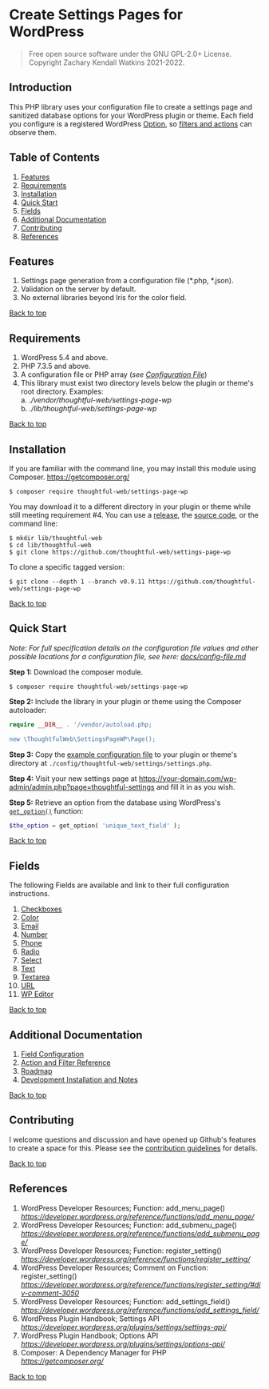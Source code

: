 # Create Settings Pages for WordPress

>Free open source software under the GNU GPL-2.0+ License.  
>Copyright Zachary Kendall Watkins 2021-2022.  

## Introduction

This PHP library uses your configuration file to create a settings page and sanitized database options for your WordPress plugin or theme. Each field you configure is a registered WordPress [Option](https://developer.wordpress.org/plugins/settings/options-api/), so [filters and actions](docs/action-and-filter-reference.md) can observe them.

## Table of Contents

1. [Features](#features)
2. [Requirements](#requirements)
3. [Installation](#installation)
4. [Quick Start](#quick-start)
6. [Fields](#fields)
7. [Additional Documentation](#additional-documentation)
8. [Contributing](#contributing)
9. [References](#references)

## Features

1. Settings page generation from a configuration file (*.php, *.json).
2. Validation on the server by default.
3. No external libraries beyond Iris for the color field.

[Back to top](#introduction)

## Requirements

1. WordPress 5.4 and above.
2. PHP 7.3.5 and above.
3. A configuration file or PHP array (*see [Configuration File](#configuration-file)*)
4. This library must exist two directory levels below the plugin or theme's root directory. Examples:  
   a. *./vendor/thoughtful-web/settings-page-wp*  
   b. *./lib/thoughtful-web/settings-page-wp*  

[Back to top](#introduction)

## Installation

If you are familiar with the command line, you may install this module using Composer. https://getcomposer.org/

```command-line
$ composer require thoughtful-web/settings-page-wp
```

You may download it to a different directory in your plugin or theme while still meeting requirement #4. You can use a [release](https://github.com/thoughtful-web/settings-page-wp/releases), the [source code](https://github.com/thoughtful-web/settings-page-wp), or the command line:

```command-line
$ mkdir lib/thoughtful-web
$ cd lib/thoughtful-web
$ git clone https://github.com/thoughtful-web/settings-page-wp
```

To clone a specific tagged version:

```command-line
$ git clone --depth 1 --branch v0.9.11 https://github.com/thoughtful-web/settings-page-wp
```

[Back to top](#introduction)

## Quick Start

*Note: For full specification details on the configuration file values and other possible locations for a configuration file, see here: [docs/config-file.md](./docs/config-file.md)*

**Step 1:** Download the composer module.

```command-line
$ composer require thoughtful-web/settings-page-wp
```

**Step 2:** Include the library in your plugin or theme using the Composer autoloader:

```php
require __DIR__ . '/vendor/autoload.php;

new \ThoughtfulWeb\SettingsPageWP\Page();
```

**Step 3:** Copy the [example configuration file](./config/thoughtful-web/settings/settings.example.php) to your plugin or theme's directory at `./config/thoughtful-web/settings/settings.php`.

**Step 4:** Visit your new settings page at https://your-domain.com/wp-admin/admin.php?page=thoughtful-settings and fill it in as you wish.

**Step 5:** Retrieve an option from the database using WordPress's [`get_option()`](https://developer.wordpress.org/reference/functions/get_option/) function:

```php
$the_option = get_option( 'unique_text_field' );
```

[Back to top](#introduction)

## Fields

The following Fields are available and link to their full configuration instructions.

1. [Checkboxes](docs/fields/checkbox.md)
2. [Color](docs/fields/color.md)
3. [Email](docs/fields/email.md)
4. [Number](docs/fields/number.md)
5. [Phone](docs/fields/phone.md)
6. [Radio](docs/fields/radio.md)
7. [Select](docs/fields/select.md)
8. [Text](docs/fields/text.md)
9. [Textarea](docs/fields/textarea.md)
10. [URL](docs/fields/url.md)
11. [WP Editor](docs/fields/wp-editor.md)

[Back to top](#introduction)

## Additional Documentation
1. [Field Configuration](./docs/field-configuration.md)
2. [Action and Filter Reference](./docs/action-and-filter-reference.md)
3. [Roadmap](./docs/roadmap.md)
4. [Development Installation and Notes](./docs/development.md)

[Back to top](#introduction)

## Contributing

I welcome questions and discussion and have opened up Github's features to create a space for this. Please see the [contribution guidelines](./Contributing.md) for details.

[Back to top](#introduction)
## References

1. WordPress Developer Resources; Function: add_menu_page()  
   *https://developer.wordpress.org/reference/functions/add_menu_page/*
2. WordPress Developer Resources; Function: add_submenu_page()  
   *https://developer.wordpress.org/reference/functions/add_submenu_page/*
3. WordPress Developer Resources; Function: register_setting()  
   *https://developer.wordpress.org/reference/functions/register_setting/*
4. WordPress Developer Resources; Comment on Function: register_setting()  
   *https://developer.wordpress.org/reference/functions/register_setting/#div-comment-3050*
5. WordPress Developer Resources; Function: add_settings_field()  
   *https://developer.wordpress.org/reference/functions/add_settings_field/*
6. WordPress Plugin Handbook; Settings API  
   *https://developer.wordpress.org/plugins/settings/settings-api/*
7. WordPress Plugin Handbook; Options API  
   *https://developer.wordpress.org/plugins/settings/options-api/*
8. Composer: A Dependency Manager for PHP  
   *https://getcomposer.org/*

[Back to top](#introduction)
